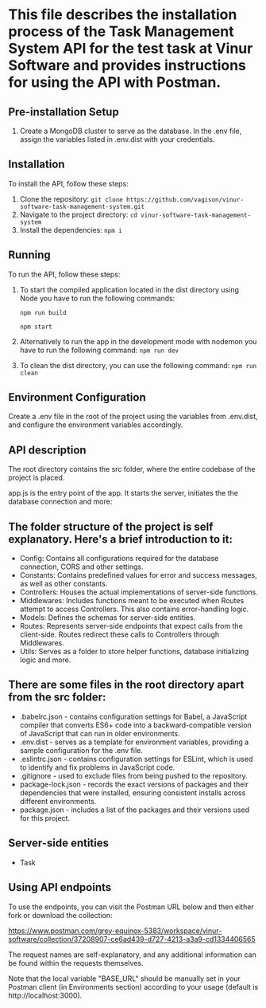 This file describes the installation process of the Task Management System API for the test task at Vinur Software and provides instructions for using the API with Postman.
============================================================================================================================================================================

## Pre-installation Setup
1. Create a MongoDB cluster to serve as the database. In the .env file, assign the variables listed in .env.dist with your credentials.

## Installation
To install the API, follow these steps:
1. Clone the repository: ```git clone https://github.com/vagison/vinur-software-task-management-system.git```
2. Navigate to the project directory: ```cd vinur-software-task-management-system```
3. Install the dependencies: ```npm i```

## Running
To run the API, follow these steps:
1. To start the compiled application located in the dist directory using Node you have to run the following commands:

    ```npm run build```
   
    ```npm start```
2. Alternatively to run the app in the development mode with nodemon you have to run the following command: ```npm run dev```
3. To clean the dist directory, you can use the following command: ```npm run clean```

## Environment Configuration
Create a .env file in the root of the project using the variables from .env.dist, and configure the environment variables accordingly.

## API description
The root directory contains the src folder, where the entire codebase of the project is placed.

app.js is the entry point of the app. It starts the server, initiates the the database connection and more:

The folder structure of the project is self explanatory. Here's a brief introduction to it:
-------------------------------------------------------------------------------------------
* Config: Contains all configurations required for the database connection, CORS and other settings.
* Constants: Contains predefined values for error and success messages, as well as other constants.
* Controllers: Houses the actual implementations of server-side functions.
* Middlewares: Includes functions meant to be executed when Routes attempt to access Controllers. This also contains error-handling logic.
* Models: Defines the schemas for server-side entities.
* Routes: Represents server-side endpoints that expect calls from the client-side. Routes redirect these calls to Controllers through Middlewares.
* Utils: Serves as a folder to store helper functions, database initializing logic and more.

There are some files in the root directory apart from the src folder:
---------------------------------------------------------------------
* .babelrc.json - contains configuration settings for Babel, a JavaScript compiler that converts ES6+ code into a backward-compatible version of JavaScript that can run in older environments.
* .env.dist - serves as a template for environment variables, providing a sample configuration for the .env file.
* .eslintrc.json - contains configuration settings for ESLint, which is used to identify and fix problems in JavaScript code.
* .gitignore - used to exclude files from being pushed to the repository.
* package-lock.json - records the exact versions of packages and their dependencies that were installed, ensuring consistent installs across different environments.
* package.json - includes a list of the packages and their versions used for this project.


Server-side entities
---------------------
* Task

## Using API endpoints
To use the endpoints, you can visit the Postman URL below and then either fork or download the collection:

https://www.postman.com/grey-equinox-5383/workspace/vinur-software/collection/37208907-ce6ad439-d727-4213-a3a9-cd1334406565

The request names are self-explanatory, and any additional information can be found within the requests themselves.

Note that the local variable "BASE_URL" should be manually set in your Postman client (in Environments section) according to your usage (default is http://localhost:3000).